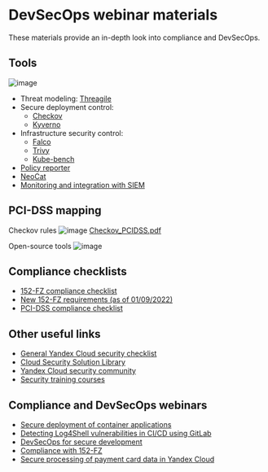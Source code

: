 # DevSecOps webinar materials

These materials provide an in-depth look into compliance and DevSecOps.

## Tools

![image](https://user-images.githubusercontent.com/26599534/189934203-ad99b860-e806-41aa-9967-8a9faa4c005a.png)
- Threat modeling: [Threagile](https://threagile.io/)
- Secure deployment control:
  - [Checkov](https://github.com/bridgecrewio/checkov)
  - [Kyverno](https://cloud.yandex.ru/marketplace/products/yc/kyverno)
- Infrastructure security control:
  - [Falco](https://falco.org/blog/intro-k8s-security-monitoring/)
  - [Trivy](https://www.aquasec.com/products/trivy/)
  - [Kube-bench](https://github.com/aquasecurity/kube-bench)
- [Policy reporter](https://cloud.yandex.ru/marketplace/products/yc/policy-reporter)
- [NeoCat](https://cloud.yandex.ru/marketplace/products/neoflex/neocat)
- [Monitoring and integration with SIEM](https://github.com/yandex-cloud/yc-solution-library-for-security/tree/master/auditlogs/export-auditlogs-to-ELK_main)

## PCI-DSS mapping

Checkov rules
![image](https://user-images.githubusercontent.com/26599534/189936500-6200d703-9a0e-4ca1-a550-203b0fc89e2d.png)
[Checkov_PCIDSS.pdf](https://github.com/rbm1718/devsecops/files/9558351/Checkov_PCIDSS.pdf)

Open-source tools
![image](https://user-images.githubusercontent.com/26599534/189936760-18ebfd7d-8f68-4726-809b-1b6eb9677fd1.png)

## Compliance checklists

- [152-FZ compliance checklist](https://storage.yandexcloud.net/yc-compliance/recomendations/FZ-152-RU.pdf)
- [New 152-FZ requirements (as of 01/09/2022)](https://storage.yandexcloud.net/yc-compliance/Checklist_new_requirements_152-FZ.pdf)
- [PCI-DSS compliance checklist](https://storage.yandexcloud.net/yc-compliance/certificates/YC_PCI_DSS_Guide.pdf)

## Other useful links

- [General Yandex Cloud security checklist](https://cloud.yandex.ru/docs/security/domains/checklist)
- [Cloud Security Solution Library](https://github.com/yandex-cloud/yc-solution-library-for-security)
- [Yandex Cloud security community](https://t.me/YandexCloudSecurity)
- [Security training courses](https://cloud.yandex.ru/training/infrastructure-protection)

## Compliance and DevSecOps webinars
- [Secure deployment of container applications](https://www.youtube.com/watch?v=Q4VAWr-SdMw&t=10006s)
- [Detecting Log4Shell vulnerabilities in CI/CD using GitLab](https://www.youtube.com/watch?v=ub5QRrwXJno&list=PL1x4ET76A10Yi8ejAht9puemwRX_qmIlB&index=17)
- [DevSecOps for secure development](https://www.youtube.com/watch?v=t-iJtbHqULs&list=PL1x4ET76A10Yi8ejAht9puemwRX_qmIlB&index=18)
- [Compliance with 152-FZ](https://www.youtube.com/watch?v=dS9KPfIE9oQ&list=PL1x4ET76A10Yi8ejAht9puemwRX_qmIlB&index=2)
- [Secure processing of payment card data in Yandex Cloud](https://www.youtube.com/watch?v=UTe1P5GVGZo&list=PL1x4ET76A10Yi8ejAht9puemwRX_qmIlB&index=1)
